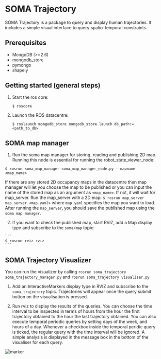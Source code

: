 SOMA Trajectory
====

SOMA Trajectory is a package to query and display human trajectories.
It includes a simple visual interface to query spatio-temporal constraints.

Prerequisites
-------------

- MongoDB (>=2.6)
- mongodb_store
- pymongo 
- shapely


Getting started (general steps)
-------------------------------
1. Start the ros core:

    ```
   $ roscore
    ```
2. Launch the ROS datacentre:

    ```
    $ roslaunch mongodb_store mongodb_store.launch db_path:=<path_to_db>

    ```

SOMA map manager
-----------------
  1. Run the soma map manager for storing, reading and publishing 2D map. Running this node is essential for running the robot_state_viewer_node:
  ```
  $ rosrun soma_map_manager soma_map_manager_node.py --mapname <map_name>
  ```
  If there are any stored 2D occupancy maps in the datacentre then map manager will let you choose the map to be published or you can input the name of the stored map as an argument as ```<map_name>```. If not, it will wait for map_server. Run the map_server with a 2D map:
    ```
    $ rosrun map_server map_server <map.yaml>
    ```
  where `map.yaml` specifies the map you want to load. After running the `map_server`, you should save the published map using the `soma map manager`.

  2. If you want to check the published map, start RVIZ, add a Map display type and subscribe to the `soma/map` topic:

    ```
    $ rosrun rviz rviz
    ```

SOMA Trajectory Visualizer
---------------
You can run the visualizer by calling ```rosrun soma_trajectory soma_trajectory_manager.py``` and ```rosrun soma_trajectory visualiser.py```

1. Add an InteractiveMarkers display type in RVIZ and subscribe to the `soma_trajectory` topic. Trajectories will appear once the query submit button on the visualisation is pressed.

2. Run rviz to display the results of the queries. You can choose the time interval to be inspected in terms of hours from the hour the first trajectory obtained to the hour the last trajectory obtained. You can also execute temporal periodic queries by setting days of the week, and hours of a day. Whenever a checkbox inside the temporal peridic query is ticked, the regular query with the time interval will be ignored. A simple analysis is displayed in the message box in the bottom of the visualiser for each query.

![marker](https://github.com/strands-project/soma/blob/indigo-devel/soma_trajectory/doc/soma_trajectory.png) 
